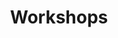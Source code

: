 ---
title: Workshops
menu: Workshops
onpage_menu: false
body_classes: "header-transparent header-dark"
content:
    items: '@self.modular'
    order:
        custom:
            - _hero
            - _highlights
            - _features-intro-python-genetic-algorithms
            - _intro-python-genetic-algorithms
            - _intro-latex
            - _recreational-maths
---